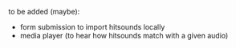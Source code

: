 to be added (maybe):

- form submission to import hitsounds locally
- media player (to hear how hitsounds match with a given audio)
